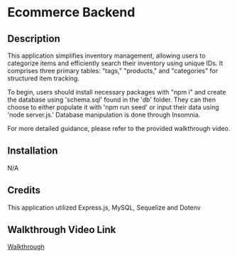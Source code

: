 # Ecommerce Backend

## Description
This application simplifies inventory management, allowing users to categorize items and efficiently search their inventory using unique IDs. It comprises three primary tables: "tags," "products," and "categories" for structured item tracking.

To begin, users should install necessary packages with "npm i" and create the database using 'schema.sql' found in the 'db' folder. They can then choose to either populate it with 'npm run seed' or input their data using 'node server.js.' Database manipulation is done through Insomnia.

For more detailed guidance, please refer to the provided walkthrough video.

## Installation
N/A

## Credits
This application utilized Express.js, MySQL, Sequelize and Dotenv

## Walkthrough Video Link 

[Walkthrough](https://drive.google.com/file/d/1dQ9cV0Jx_IagiaGKpNAhGzPxLhq1LVDC/view)